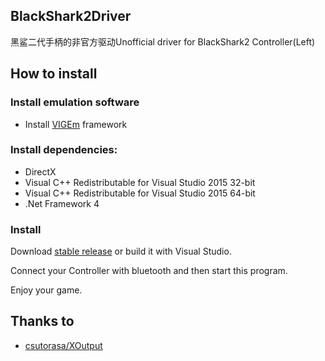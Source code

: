 ## BlackShark2Driver
黑鲨二代手柄的非官方驱动Unofficial driver for BlackShark2 Controller(Left)

## How to install

### Install emulation software
- Install [VIGEm](https://github.com/ViGEm/ViGEmBus/releases/download/setup-v1.16.116/ViGEmBus_Setup_1.16.116.exe) framework

### Install dependencies:
- DirectX
- Visual C++ Redistributable for Visual Studio 2015 32-bit
- Visual C++ Redistributable for Visual Studio 2015 64-bit
- .Net Framework 4

### Install 
Download [stable release](https://github.com/Cai1Hsu/BlackShark2Driver/releases/latest) or build it with Visual Studio.

Connect your Controller with bluetooth and then start this program.

Enjoy your game.

## Thanks to
- [csutorasa/XOutput](https://github.com/csutorasa/XOutput)
